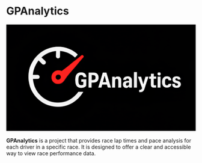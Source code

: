 # GPAnalytics

![logo](images/GPAnalytics_logo.png)

**GPAnalytics** is a project that provides race lap times and pace analysis for each driver in a specific race. It is designed to offer a clear and accessible way to view race performance data.
